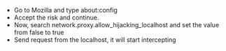 - Go to Mozilla and type about:config
- Accept the risk and continue.
- Now, search network.proxy.allow_hijacking_localhost and set the value from false to true
- Send request from the localhost, it will start intercepting
